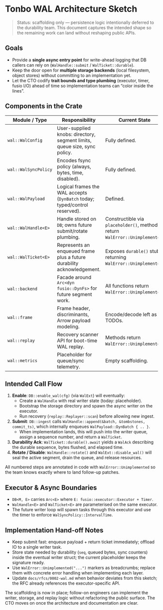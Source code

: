 # Tonbo WAL Architecture Sketch

> Status: scaffolding only — persistence logic intentionally deferred to the
> durability team. This document captures the intended shape so the remaining
> work can land without reshaping public APIs.

## Goals

- Provide a **single async entry point** for write-ahead logging that DB callers
  can rely on (`WalHandle::submit` / `WalTicket::durable`).
- Keep the door open for **multiple storage backends** (local filesystem,
  object stores) without committing to an implementation yet.
- Let the CTO codify **trait bounds and type plumbing** (executor, timer,
  fusio I/O) ahead of time so implementation teams can “color inside the lines”.

## Components in the Crate

| Module / Type | Responsibility | Current State |
| --- | --- | --- |
| `wal::WalConfig` | User-supplied knobs: directory, segment limits, queue size, sync policy. | Fully defined. |
| `wal::WalSyncPolicy` | Encodes fsync policy (always, bytes, time, disabled). | Fully defined. |
| `wal::WalPayload` | Logical frames the WAL accepts (`DynBatch` today; typed/control reserved). | Defined. |
| `wal::WalHandle<E>` | Handle stored on `DB`; owns future submit/rotate plumbing. | Constructible via `placeholder()`, methods return `WalError::Unimplemented`. |
| `wal::WalTicket<E>` | Represents an enqueued frame plus a future durability acknowledgement. | Exposes `durable()` stub returning `WalError::Unimplemented`. |
| `wal::backend` | Facade around `Arc<dyn fusio::DynFs>` for future segment work. | All functions return `WalError::Unimplemented`. |
| `wal::frame` | Frame header, discriminants, Arrow payload modeling. | Encode/decode left as TODOs. |
| `wal::replay` | Recovery scanner API for boot-time WAL replay. | Methods return `WalError::Unimplemented`. |
| `wal::metrics` | Placeholder for queue/sync telemetry. | Empty scaffolding. |

## Intended Call Flow

1. **Enable**: `DB::enable_wal(cfg)` (via `WalExt`) will eventually:
   - Create a `WalHandle` with real writer state (today: placeholder).
   - Bootstrap the storage directory and spawn the async writer on the executor.
   - Run recovery (`replay::Replayer::scan`) before allowing new ingest.
2. **Submit**: `DB::ingest` calls `WalHandle::append(&batch, &tombstones, commit_ts)`,
   which internally enqueues `WalPayload::DynBatch { .. }`.
   - When implementation lands, this will push into the writer queue, assign a
     sequence number, and return a `WalTicket`.
3. **Durability Ack**: `WalTicket::durable().await` yields a `WalAck` describing
   the durable sequence, bytes flushed, and elapsed time.
4. **Rotate / Disable**: `WalHandle::rotate()` and `WalExt::disable_wal()` will
   seal the active segment, drain the queue, and release resources.

All numbered steps are annotated in code with `WalError::Unimplemented` so the
team knows exactly where to land follow-up patches.

## Executor & Async Boundaries

- `DB<M, E>` carries `Arc<E>` where `E: fusio::executor::Executor + Timer`.
- `WalHandle<E>` and `WalTicket<E>` are parameterised on the same executor.
- The future writer loop will spawn tasks through this executor and use the
  timer to enforce `WalSyncPolicy::IntervalTime`.

## Implementation Hand-off Notes

- Keep submit fast: enqueue payload + return ticket immediately; offload IO to
  a single writer task.
- Store state needed by durability (`seq`, queued bytes, sync counters) inside
  the eventual writer struct; the current placeholder keeps the signature ready.
- Use `WalError::Unimplemented("...")` markers as breadcrumbs; replace them with
  concrete error handling when implementing each layer.
- Update `docs/rfcs/0002-wal.md` when behavior deviates from this sketch; the
  RFC already references the executor-specific API.

The scaffolding is now in place; follow-on engineers can implement the writer,
storage, and replay logic without refactoring the public surface. The CTO moves
on once the architecture and documentation are clear.
